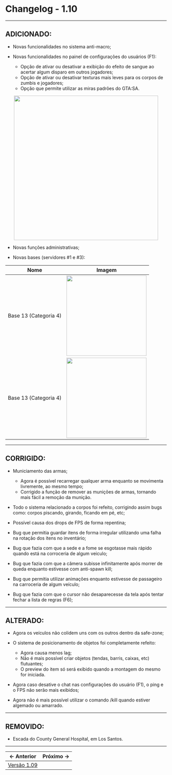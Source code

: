 # Changelog - 1.10

---

## **ADICIONADO**:
- Novas funcionalidades no sistema anti-macro;

- Novas funcionalidades no painel de configurações do usuários (F1):
  - Opção de ativar ou desativar a exibição do efeito de sangue ao acertar algum disparo em outros jogadores;
  - Opção de ativar ou desativar texturas mais leves para os corpos de zumbis e jogadores;
  - Opção que permite utilizar as miras padrões do GTA:SA.
<p align="center">
  <img src="https://user-images.githubusercontent.com/89032856/196827920-e45b59e6-9d52-4d6e-ac1d-6fc6f17e9087.png" height=450/>
</p>

- Novas funções administrativas;

- Novas bases (servidores #1 e #3):

| Nome | Imagem |
| :--: | :--: |
| Base 13 (Categoria 4) | <img src="https://user-images.githubusercontent.com/89032856/196827550-7845a51a-7b8f-484f-85d6-42db2895347f.png" height=250/> |
| Base 13 (Categoria 4) | <img src="https://user-images.githubusercontent.com/89032856/196827700-96170979-c267-4ef0-9b50-29fa993af812.png" height=250/> |

---

## CORRIGIDO:
- Municiamento das armas;
  - Agora é possível recarregar qualquer arma enquanto se movimenta livremente, ao mesmo tempo;
  - Corrigido a função de remover as munições de armas, tornando mais fácil a remoção da munição.
- Todo o sistema relacionado a corpos foi refeito, corrigindo assim bugs como: corpos piscando, girando, ficando em pé, etc;

- Possível causa dos drops de FPS de forma repentina;

- Bug que permitia guardar itens de forma irregular utilizando uma falha na rotação dos itens no inventário;

- Bug que fazia com que a sede e a fome se esgotasse mais rápido quando está na corroceria de algum veiculo;

- Bug que fazia com que a câmera subisse infinitamente após morrer de queda enquanto estivesse com anti-spawn kill;

- Bug que permitia utilizar animações enquanto estivesse de passageiro na carroceria de algum veículo;

- Bug que fazia com que o cursor não desaparecesse da tela após tentar fechar a lista de regras (F6);
---

## ALTERADO:
- Agora os veículos não colidem uns com os outros dentro da safe-zone;

- O sistema de posicionamento de objetos foi completamente refeito:
   - Agora causa menos lag;
   - Não é mais possível criar objetos (tendas, barris, caixas, etc) flutuantes;
   - O preview do item só será exibido quando a montagem do mesmo for iniciada.
 - Agora caso desative o chat nas configurações do usuário (F1), o ping e o FPS não serão mais exibidos;
 
 - Agora não é mais possível utilizar o comando /kill quando estiver algemado ou amarrado.
---

## REMOVIDO:
- Escada do County General Hospital, em Los Santos.
---

← Anterior |  Próximo →
:-------------------------:|:-------------------------:
[Versão 1.09](https://stoneagemta.com/releases/dayz/1.09) |
